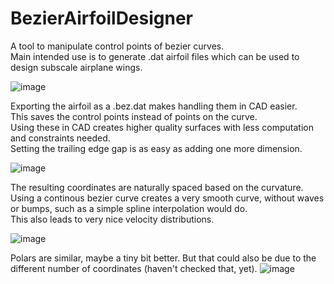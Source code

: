 # BezierAirfoilDesigner

A tool to manipulate control points of bezier curves.  
Main intended use is to generate .dat airfoil files which can be used to design subscale airplane wings.  

![image](https://github.com/Marc-Frank/BezierAirfoilDesigner/assets/74321912/290aa1ed-7230-4ddc-b359-40222af274c7)


Exporting the airfoil as a .bez.dat makes handling them in CAD easier.  
This saves the control points instead of points on the curve.  
Using these in CAD creates higher quality surfaces with less computation and constraints needed.  
Setting the trailing edge gap is as easy as adding one more dimension.  

![image](https://github.com/Marc-Frank/BezierAirfoilDesigner/assets/74321912/061d33eb-45d7-49de-b4a1-30434a2ff780)

The resulting coordinates are naturally spaced based on the curvature.  
Using a continous bezier curve creates a very smooth curve, without waves or bumps, such as a simple spline interpolation would do.  
This also leads to very nice velocity distributions.  

![image](https://github.com/Marc-Frank/BezierAirfoilDesigner/assets/74321912/b572f173-d2e7-4fdb-9550-56a171111f51)

Polars are similar, maybe a tiny bit better.
But that could also be due to the different number of coordinates (haven't checked that, yet).
![image](https://github.com/Marc-Frank/BezierAirfoilDesigner/assets/74321912/4177d8d2-e731-43c1-905f-20a19192a752)
